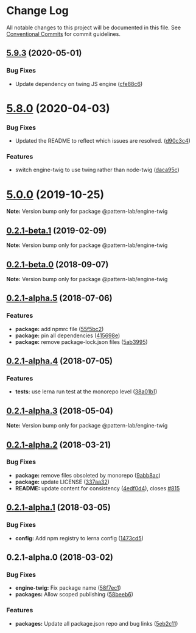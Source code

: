 # Change Log

All notable changes to this project will be documented in this file.
See [Conventional Commits](https://conventionalcommits.org) for commit guidelines.

## [5.9.3](https://github.com/pattern-lab/patternlab-node/tree/master/packages/engine-twig/compare/v5.9.2...v5.9.3) (2020-05-01)


### Bug Fixes

* Update dependency on twing JS engine ([cfe88c6](https://github.com/pattern-lab/patternlab-node/tree/master/packages/engine-twig/commit/cfe88c6cdbf2219b9955eaa0ffcfc0e4a7683511))





# [5.8.0](https://github.com/pattern-lab/patternlab-node/tree/master/packages/engine-twig/compare/v5.7.2...v5.8.0) (2020-04-03)


### Bug Fixes

* Updated the README to reflect which issues are resolved. ([d90c3c4](https://github.com/pattern-lab/patternlab-node/tree/master/packages/engine-twig/commit/d90c3c4605f9a5bcd1153996e3f4d1a17d58bd92))


### Features

* switch engine-twig to use twing rather than node-twig ([daca95c](https://github.com/pattern-lab/patternlab-node/tree/master/packages/engine-twig/commit/daca95c4ffa48916fb6c67c5184bde9b624acd76))






# [5.0.0](https://github.com/pattern-lab/patternlab-node/tree/master/packages/engine-twig/compare/v3.0.0-beta.3...v5.0.0) (2019-10-25)

**Note:** Version bump only for package @pattern-lab/engine-twig






## [0.2.1-beta.1](https://github.com/pattern-lab/patternlab-node/tree/master/packages/engine-twig/compare/@pattern-lab/engine-twig@0.2.1-beta.0...@pattern-lab/engine-twig@0.2.1-beta.1) (2019-02-09)

**Note:** Version bump only for package @pattern-lab/engine-twig





<a name="0.2.1-beta.0"></a>
## [0.2.1-beta.0](https://github.com/pattern-lab/patternlab-node/tree/master/packages/engine-twig/compare/@pattern-lab/engine-twig@0.2.1-alpha.5...@pattern-lab/engine-twig@0.2.1-beta.0) (2018-09-07)

**Note:** Version bump only for package @pattern-lab/engine-twig





<a name="0.2.1-alpha.5"></a>

## [0.2.1-alpha.5](https://github.com/pattern-lab/patternlab-node/tree/master/packages/engine-twig/compare/@pattern-lab/engine-twig@0.2.1-alpha.4...@pattern-lab/engine-twig@0.2.1-alpha.5) (2018-07-06)

### Features

* **package:** add npmrc file ([55f5bc2](https://github.com/pattern-lab/patternlab-node/tree/master/packages/engine-twig/commit/55f5bc2))
* **package:** pin all dependencies ([415698e](https://github.com/pattern-lab/patternlab-node/tree/master/packages/engine-twig/commit/415698e))
* **package:** remove package-lock.json files ([5ab3995](https://github.com/pattern-lab/patternlab-node/tree/master/packages/engine-twig/commit/5ab3995))

<a name="0.2.1-alpha.4"></a>

## [0.2.1-alpha.4](https://github.com/pattern-lab/patternlab-node/tree/master/packages/engine-twig/compare/@pattern-lab/engine-twig@0.2.1-alpha.3...@pattern-lab/engine-twig@0.2.1-alpha.4) (2018-07-05)

### Features

* **tests:** use lerna run test at the monorepo level ([38a01b1](https://github.com/pattern-lab/patternlab-node/tree/master/packages/engine-twig/commit/38a01b1))

<a name="0.2.1-alpha.3"></a>

## [0.2.1-alpha.3](https://github.com/pattern-lab/patternlab-node/tree/master/packages/engine-twig/compare/@pattern-lab/engine-twig@0.2.1-alpha.2...@pattern-lab/engine-twig@0.2.1-alpha.3) (2018-05-04)

**Note:** Version bump only for package @pattern-lab/engine-twig

<a name="0.2.1-alpha.2"></a>

## [0.2.1-alpha.2](https://github.com/pattern-lab/patternlab-node/tree/master/packages/engine-twig/compare/@pattern-lab/engine-twig@0.2.1-alpha.1...@pattern-lab/engine-twig@0.2.1-alpha.2) (2018-03-21)

### Bug Fixes

* **package:** remove files obsoleted by monorepo ([9abb8ac](https://github.com/pattern-lab/patternlab-node/tree/master/packages/engine-twig/commit/9abb8ac))
* **package:** update LICENSE ([337aa32](https://github.com/pattern-lab/patternlab-node/tree/master/packages/engine-twig/commit/337aa32))
* **README:** update content for consistency ([4edf0d4](https://github.com/pattern-lab/patternlab-node/tree/master/packages/engine-twig/commit/4edf0d4)), closes [#815](https://github.com/pattern-lab/patternlab-node/tree/master/packages/engine-twig/issues/815)

<a name="0.2.1-alpha.1"></a>

## [0.2.1-alpha.1](https://github.com/pattern-lab/patternlab-node/tree/master/packages/engine-twig/compare/@pattern-lab/engine-twig@0.2.1-alpha.0...@pattern-lab/engine-twig@0.2.1-alpha.1) (2018-03-05)

### Bug Fixes

* **config:** Add npm registry to lerna config ([1473cd5](https://github.com/pattern-lab/patternlab-node/tree/master/packages/engine-twig/commit/1473cd5))

<a name="0.2.1-alpha.0"></a>

## 0.2.1-alpha.0 (2018-03-02)

### Bug Fixes

* **engine-twig:** Fix package name ([58f7ec1](https://github.com/pattern-lab/patternlab-node/tree/master/packages/engine-twig/commit/58f7ec1))
* **packages:** Allow scoped publishing ([58beeb6](https://github.com/pattern-lab/patternlab-node/tree/master/packages/engine-twig/commit/58beeb6))

### Features

* **packages:** Update all package.json repo and bug links ([5eb2c11](https://github.com/pattern-lab/patternlab-node/tree/master/packages/engine-twig/commit/5eb2c11))
